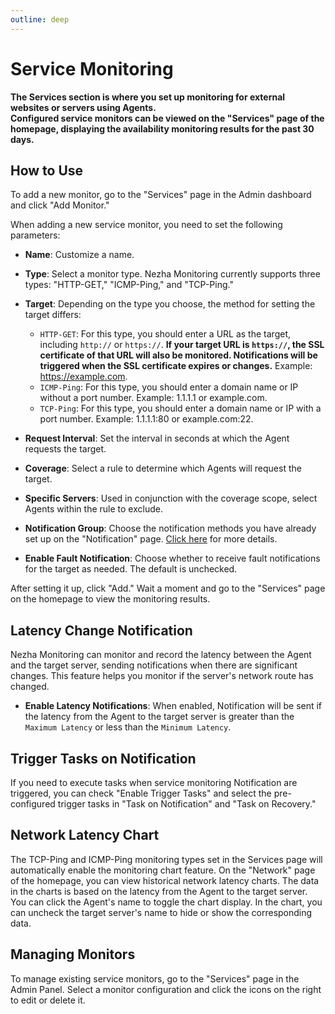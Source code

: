 ```yaml
---
outline: deep
---
```


# Service Monitoring

**The Services section is where you set up monitoring for external websites or servers using Agents.**  
**Configured service monitors can be viewed on the "Services" page of the homepage, displaying the availability monitoring results for the past 30 days.**

## How to Use

To add a new monitor, go to the "Services" page in the Admin dashboard and click "Add Monitor."

When adding a new service monitor, you need to set the following parameters:

- **Name**: Customize a name.

- **Type**: Select a monitor type. Nezha Monitoring currently supports three types: "HTTP-GET," "ICMP-Ping," and "TCP-Ping."

- **Target**: Depending on the type you choose, the method for setting the target differs:
  - `HTTP-GET`: For this type, you should enter a URL as the target, including `http://` or `https://`. **If your target URL is `https://`, the SSL certificate of that URL will also be monitored. Notifications will be triggered when the SSL certificate expires or changes.** Example: https://example.com.
  - `ICMP-Ping`: For this type, you should enter a domain name or IP without a port number. Example: 1.1.1.1 or example.com.
  - `TCP-Ping`: For this type, you should enter a domain name or IP with a port number. Example: 1.1.1.1:80 or example.com:22.

- **Request Interval**: Set the interval in seconds at which the Agent requests the target.

- **Coverage**: Select a rule to determine which Agents will request the target.

- **Specific Servers**: Used in conjunction with the coverage scope, select Agents within the rule to exclude.

- **Notification Group**: Choose the notification methods you have already set up on the "Notification" page. [Click here](/en_US/guide/notifications.html#flexible-notification-methods) for more details.

- **Enable Fault Notification**: Choose whether to receive fault notifications for the target as needed. The default is unchecked.

After setting it up, click "Add." Wait a moment and go to the "Services" page on the homepage to view the monitoring results.

## Latency Change Notification

Nezha Monitoring can monitor and record the latency between the Agent and the target server, sending notifications when there are significant changes. This feature helps you monitor if the server's network route has changed.

- **Enable Latency Notifications**: When enabled, Notification will be sent if the latency from the Agent to the target server is greater than the `Maximum Latency` or less than the `Minimum Latency`.

## Trigger Tasks on Notification

If you need to execute tasks when service monitoring Notification are triggered, you can check "Enable Trigger Tasks" and select the pre-configured trigger tasks in "Task on Notification" and "Task on Recovery."

## Network Latency Chart

The TCP-Ping and ICMP-Ping monitoring types set in the Services page will automatically enable the monitoring chart feature. On the "Network" page of the homepage, you can view historical network latency charts. The data in the charts is based on the latency from the Agent to the target server. You can click the Agent's name to toggle the chart display. In the chart, you can uncheck the target server's name to hide or show the corresponding data.

## Managing Monitors

To manage existing service monitors, go to the "Services" page in the Admin Panel. Select a monitor configuration and click the icons on the right to edit or delete it.